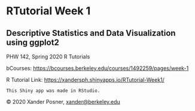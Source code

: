 # RTutorial Week 1
## Descriptive Statistics and Data Visualization using ggplot2
PHW 142, Spring 2020 R Tutorials

bCourses: https://bcourses.berkeley.edu/courses/1492259/pages/week-1

R Tutorial Link: https://xandersph.shinyapps.io/RTutorial-Week1/

	This Shiny app was made in RStudio.

© 2020 Xander Posner, xander@berkeley.edu
